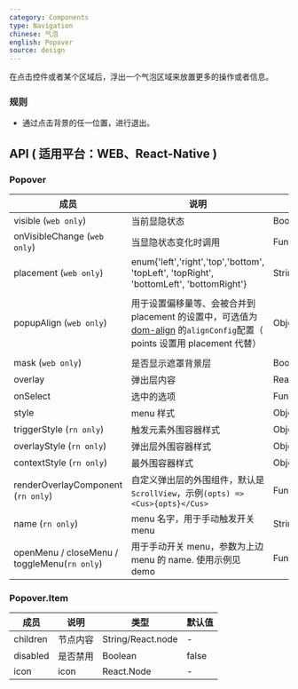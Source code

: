 ```yaml
---
category: Components
type: Navigation
chinese: 气泡
english: Popover
source: design
---
```



在点击控件或者某个区域后，浮出一个气泡区域来放置更多的操作或者信息。

### 规则
- 通过点击背景的任一位置，进行退出。


## API ( 适用平台：WEB、React-Native )

### Popover
| 成员        | 说明           | 类型         | 默认值       |
|------------|----------------|-------------|--------------|
| visible (`web only`)   | 当前显隐状态    | Boolean |  false   |
| onVisibleChange (`web only`)   | 当显隐状态变化时调用    | Function |  -   |
| placement (`web only`)   | enum{'left','right','top','bottom', 'topLeft', 'topRight', 'bottomLeft', 'bottomRight'} | String |  'bottomRight'   |
| popupAlign (`web only`)   | 用于设置偏移量等、会被合并到 placement 的设置中，可选值为 [dom-align](https://github.com/yiminghe/dom-align) 的`alignConfig`配置（ points 设置用 placement 代替）   | Object |  { overflow: { adjustY: 0, adjustX: 0 } } 禁掉位置自动适应 |
| mask (`web only`)   | 是否显示遮罩背景层    | Boolean |  false  |
| overlay   | 弹出层内容    | React.node |  -   |
| onSelect   | 选中的选项    | Function |  -   |
| style  | menu 样式    | Object |  -   |
| triggerStyle (`rn only`)   | 触发元素外围容器样式    | Object |  -   |
| overlayStyle (`rn only`)   | 弹出层外围容器样式    | Object |  -   |
| contextStyle (`rn only`)   | 最外围容器样式    | Object |  -   |
| renderOverlayComponent (`rn only`)   | 自定义弹出层的外围组件，默认是`ScrollView`，示例`(opts) => <Cus>{opts}</Cus>`  | Function |  -   |
| name (`rn only`)   | menu 名字，用于手动触发开关 menu    | String |  -   |
| openMenu / closeMenu / toggleMenu(`rn only`)   | 用于手动开关 menu，参数为上边 menu 的 name. 使用示例见 demo  | Function(name) |  -   |

### Popover.Item
| 成员        | 说明           | 类型         | 默认值       |
|------------|----------------|-------------|--------------|
| children   | 节点内容    | String/React.node |  -   |
| disabled   | 是否禁用    | Boolean |  false   |
| icon   | icon    | React.Node |  -   |
